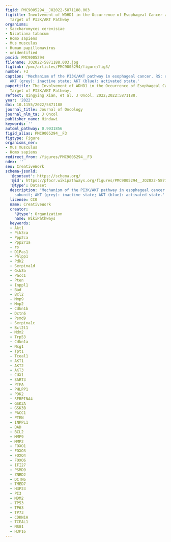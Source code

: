 ```yaml
---
figid: PMC9005294__JO2022-5871188.003
figtitle: Involvement of WDHD1 in the Occurrence of Esophageal Cancer as a Downstream
  Target of PI3K/AKT Pathway
organisms:
- Saccharomyces cerevisiae
- Nicotiana tabacum
- Homo sapiens
- Mus musculus
- Human papillomavirus
- unidentified
pmcid: PMC9005294
filename: JO2022-5871188.003.jpg
figlink: /pmc/articles/PMC9005294/figure/fig3/
number: F3
caption: 'Mechanism of the PI3K/AKT pathway in esophageal cancer. RS: regulatory subunit;
  AKT (grey): inactive state; AKT (blue): activated state.'
papertitle: The Involvement of WDHD1 in the Occurrence of Esophageal Cancer as a Downstream
  Target of PI3K/AKT Pathway.
reftext: Qingying Xian, et al. J Oncol. 2022;2022:5871188.
year: '2022'
doi: 10.1155/2022/5871188
journal_title: Journal of Oncology
journal_nlm_ta: J Oncol
publisher_name: Hindawi
keywords: ''
automl_pathway: 0.9031856
figid_alias: PMC9005294__F3
figtype: Figure
organisms_ner:
- Mus musculus
- Homo sapiens
redirect_from: /figures/PMC9005294__F3
ndex: ''
seo: CreativeWork
schema-jsonld:
  '@context': https://schema.org/
  '@id': https://pfocr.wikipathways.org/figures/PMC9005294__JO2022-5871188.003.html
  '@type': Dataset
  description: 'Mechanism of the PI3K/AKT pathway in esophageal cancer. RS: regulatory
    subunit; AKT (grey): inactive state; AKT (blue): activated state.'
  license: CC0
  name: CreativeWork
  creator:
    '@type': Organization
    name: WikiPathways
  keywords:
  - Akt1
  - Pik3ca
  - Ppp2ca
  - Ppp2r1a
  - rs
  - D1Pas1
  - Phlpp1
  - Pdk2
  - Serpina1d
  - Gsk3b
  - Pacc1
  - Pten
  - Inppl1
  - Bad
  - Bcl2
  - Mmp9
  - Mmp2
  - Cdkn1b
  - Dctn6
  - Psmd9
  - Serpina1c
  - Bcl2l1
  - Mdm2
  - Trp53
  - Cdkn1a
  - Nsg1
  - Tpt1
  - Tceal1
  - AKT1
  - AKT2
  - AKT3
  - CUX1
  - SART3
  - PTPA
  - PHLPP1
  - PDK2
  - SERPINA4
  - GSK3A
  - GSK3B
  - PACC1
  - PTEN
  - INPPL1
  - BAD
  - BCL2
  - MMP9
  - MMP2
  - FOXO1
  - FOXO3
  - FOXO4
  - FOXO6
  - IFI27
  - PSMD9
  - ZNRD2
  - DCTN6
  - TMED7
  - H3P23
  - PI3
  - MDM2
  - TP53
  - TP63
  - TP73
  - CDKN1A
  - TCEAL1
  - NSG1
  - H3P16
---
```

